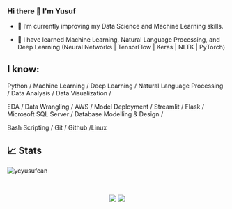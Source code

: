 ### Hi there 👋 I'm Yusuf


- 🔭 I’m currently improving my Data Science and Machine Learning skills.

- 🌱 I have learned Machine Learning, Natural Language Processing, and Deep Learning (Neural Networks | TensorFlow | Keras | NLTK | PyTorch)


## I know:

Python / Machine Learning / Deep Learning / Natural Language Processing / Data Analysis / Data Visualization /

EDA / Data Wrangling / AWS / Model Deployment / Streamlit / Flask / Microsoft SQL Server / Database Modelling & Design / 

Bash Scripting / Git / Github /Linux 


## 📈 Stats

<p align="left"> <img src="https://komarev.com/ghpvc/?username=ycyusufcan" alt="ycyusufcan" /> </p>

</p>
<br>
<p align="center">
    <a><img align="center" src="https://github-readme-stats.vercel.app/api?username=ycyusufcan&show_icons=true&theme=vue"/></a>
    <a><img align="center" src="https://github-readme-stats.vercel.app/api/top-langs/?username=ycyusufcan&theme=vue&hide=tex,java,css"/></a>
</p>

</p>
<br>

